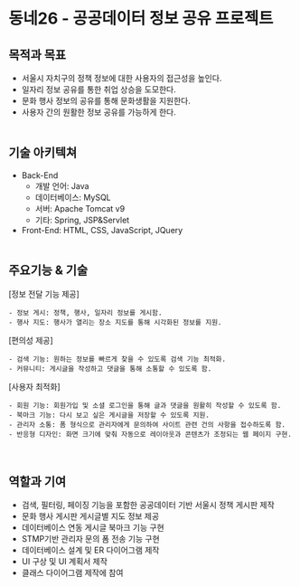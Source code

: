 동네26 - 공공데이터 정보 공유 프로젝트
=============

목적과 목표
-------------
  - 서울시 자치구의 정책 정보에 대한 사용자의 접근성을 높인다.
  - 일자리 정보 공유를 통한 취업 상승을 도모한다.
  - 문화 행사 정보의 공유를 통해 문화생활을 지원한다.
  - 사용자 간의 원활한 정보 공유를 가능하게 한다.
<br/><br/>

기술 아키텍쳐
-------------
  - Back-End
    - 개발 언어: Java
    - 데이터베이스: MySQL
    - 서버: Apache Tomcat v9
    - 기타: Spring, JSP&Servlet
  - Front-End: HTML, CSS, JavaScript, JQuery
<br/><br/>

주요기능 & 기술
-------------
  [정보 전달 기능 제공]
  
    - 정보 게시: 정책, 행사, 일자리 정보를 게시함.
    - 행사 지도: 행사가 열리는 장소 지도를 통해 시각화된 정보를 지원.
  [편의성 제공]

    - 검색 기능: 원하는 정보를 빠르게 찾을 수 있도록 검색 기능 최적화.
    - 커뮤니티: 게시글을 작성하고 댓글을 통해 소통할 수 있도록 함.
  [사용자 최적화]
  
    - 회원 기능: 회원가입 및 소셜 로그인을 통해 글과 댓글을 원활히 작성할 수 있도록 함.
    - 북마크 기능: 다시 보고 싶은 게시글을 저장할 수 있도록 지원.
    - 관리자 소통: 폼 형식으로 관리자에게 문의하여 사이트 관련 건의 사항을 접수하도록 함.
    - 반응형 디자인: 화면 크기에 맞춰 자동으로 레이아웃과 콘텐츠가 조정되는 웹 페이지 구현.
<br/>

역할과 기여
-------------
  - 검색, 필터링, 페이징 기능을 포함한 공공데이터 기반 서울시 정책 게시판 제작
  - 문화 행사 게시판 게시글별 지도 정보 제공
  - 데이터베이스 연동 게시글 북마크 기능 구현
  - STMP기반 관리자 문의 폼 전송 기능 구현
  - 데이터베이스 설계 및 ER 다이어그램 제작
  - UI 구상 및 UI 계획서 제작
  - 클래스 다이어그램 제작에 참여
